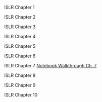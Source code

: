 ISLR Chapter 1


ISLR Chapter 2


ISLR Chapter 3


ISLR Chapter 4


ISLR Chapter 5


ISLR Chapter 6


ISLR Chapter 7
[Notebook Walkthrough Ch. 7](/code/ISLRch7/index.md)

ISLR Chapter 8


ISLR Chapter 9


ISLR Chapter 10
